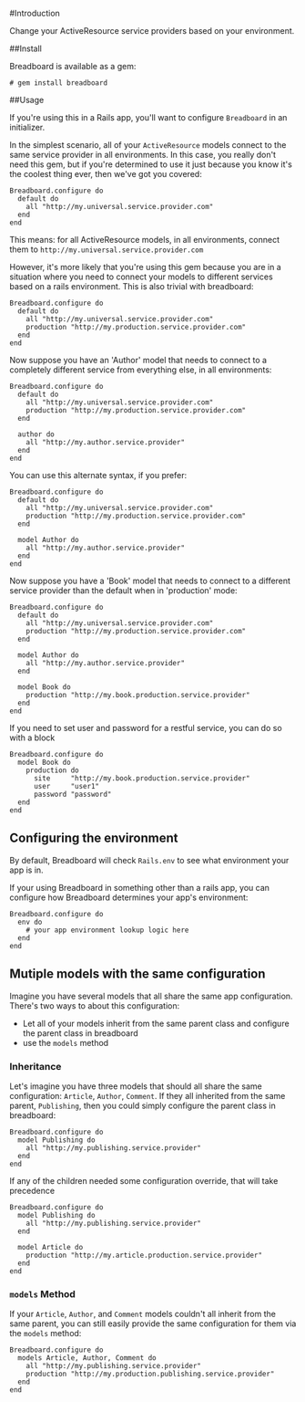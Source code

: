 #Introduction

Change your ActiveResource service providers based on your environment.

##Install

Breadboard is available as a gem: 

    # gem install breadboard

##Usage

If you're using this in a Rails app, you'll want to configure `Breadboard` in an initializer.

In the simplest scenario, all of your `ActiveResource` models connect to the same service provider in all environments. 
In this case, you really don't need this gem, but if you're determined to use it just because you know it's the coolest thing ever, then we've got you covered:

    Breadboard.configure do
      default do
        all "http://my.universal.service.provider.com"
      end
    end

This means: for all ActiveResource models, in all environments, connect them to `http://my.universal.service.provider.com`

However, it's more likely that you're using this gem because you are in a situation where you need to connect your models to different 
services based on a rails environment. This is also trivial with breadboard:

    Breadboard.configure do
      default do
        all "http://my.universal.service.provider.com"
        production "http://my.production.service.provider.com"
      end
    end
 
Now suppose you have an 'Author' model that needs to connect to a completely different service from everything else, in all environments:

    Breadboard.configure do
      default do
        all "http://my.universal.service.provider.com"
        production "http://my.production.service.provider.com"
      end
      
      author do 
        all "http://my.author.service.provider"
      end
    end

You can use this alternate syntax, if you prefer:

    Breadboard.configure do
      default do
        all "http://my.universal.service.provider.com"
        production "http://my.production.service.provider.com"
      end
      
      model Author do 
        all "http://my.author.service.provider"
      end
    end

Now suppose you have a 'Book' model that needs to connect to a different service provider than the default when in 'production' mode:

    Breadboard.configure do
      default do
        all "http://my.universal.service.provider.com"
        production "http://my.production.service.provider.com"
      end
      
      model Author do 
        all "http://my.author.service.provider"
      end

      model Book do
        production "http://my.book.production.service.provider"
      end
    end

If you need to set user and password for a restful service, you can do so with a block

    Breadboard.configure do
      model Book do
        production do
          site     "http://my.book.production.service.provider"
          user     "user1"
          password "password"
      end
    end


## Configuring the environment

By default, Breadboard will check `Rails.env` to see what environment your app is in. 

If your using Breadboard in something other than a rails app, you can configure how Breadboard determines your app's environment:

    Breadboard.configure do
      env do
        # your app environment lookup logic here
      end
    end

## Mutiple models with the same configuration

Imagine you have several models that all share the same app configuration. There's two ways to about this configuration:

- Let all of your models inherit from the same parent class and configure the parent class in breadboard
- use the `models` method

### Inheritance

Let's imagine you have three models that should all share the same configuration: `Article`, `Author`, `Comment`. If they all inherited from the same parent, 
`Publishing`, then you could simply configure the parent class in breadboard:

    Breadboard.configure do
      model Publishing do 
        all "http://my.publishing.service.provider"
      end
    end

If any of the children needed some configuration override, that will take precedence

    Breadboard.configure do
      model Publishing do 
        all "http://my.publishing.service.provider"
      end

      model Article do
        production "http://my.article.production.service.provider"
      end
    end

### `models` Method

If your `Article`, `Author`, and `Comment` models couldn't all inherit from the same parent, you can still easily provide the same configuration for them 
via the `models` method:

    Breadboard.configure do
      models Article, Author, Comment do 
        all "http://my.publishing.service.provider"
        production "http://my.production.publishing.service.provider"
      end
    end
